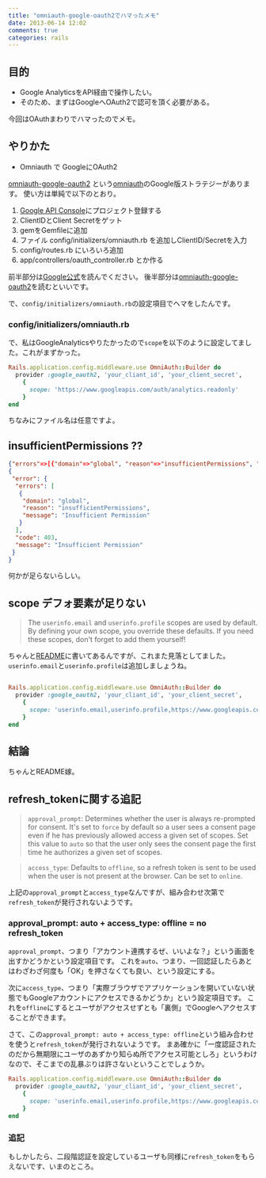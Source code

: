 ```yaml
---
title: "omniauth-google-oauth2でハマったメモ"
date: 2013-06-14 12:02
comments: true
categories: rails
---
```


## 目的

* Google AnalyticsをAPI経由で操作したい。
* そのため、まずはGoogleへOAuth2で認可を頂く必要がある。

今回はOAuthまわりでハマったのでメモ。

## やりかた

* Omniauth で GoogleにOAuth2

[omniauth-google-oauth2](https://github.com/zquestz/omniauth-google-oauth2) という[omniauth]()のGoogle版ストラテジーがあります。
使い方は単純で以下のとおり。

1. [Google API Console](https://code.google.com/apis/console/)にプロジェクト登録する
2. ClientIDとClient Secretをゲット
3. gemをGemfileに追加
4. ファイル config/initializers/omniauth.rb を追加しClientID/Secretを入力
5. config/routes.rb にいろいろ追加
6. app/controllers/oauth_controller.rb とか作る

前半部分は[Google公式](https://developers.google.com/accounts/docs/OAuth2?hl=ja)を読んでください。
後半部分は[omniauth-google-oauth2](https://github.com/zquestz/omniauth-google-oauth2)を読むといいです。

で、`config/initializers/omniauth.rb`の設定項目でヘマをしたんです。

### config/initializers/omniauth.rb

で、私はGoogleAnalyticsやりたかったので`scope`を以下のように設定してました。これがまずかった。

``` ruby invalid_omniauth.rb
Rails.application.config.middleware.use OmniAuth::Builder do
  provider :google_oauth2, 'your_cliant_id', 'your_client_secret',
    {
      scope: 'https://www.googleapis.com/auth/analytics.readonly'
    }
end
```

ちなみにファイル名は任意ですよ。

## insufficientPermissions ??

``` json
{"errors"=>[{"domain"=>"global", "reason"=>"insufficientPermissions", "message"=>"Insufficient Permission"}], "code"=>403, "message"=>"Insufficient Permission"}:
{
 "error": {
  "errors": [
   {
    "domain": "global",
    "reason": "insufficientPermissions",
    "message": "Insufficient Permission"
   }
  ],
  "code": 403,
  "message": "Insufficient Permission"
 }
}
```

何かが足らないらしい。

## scope デフォ要素が足りない

> The `userinfo.email` and `userinfo.profile` scopes are used by default. By defining your own scope, you override these defaults. If you need these scopes, don't forget to add them yourself!

ちゃんと[README](https://github.com/zquestz/omniauth-google-oauth2)に書いてあるんですが、これまた見落としてました。
`userinfo.email`と`userinfo.profile`は追加しましょうね。

``` ruby valid_omniauth.rb

Rails.application.config.middleware.use OmniAuth::Builder do
  provider :google_oauth2, 'your_cliant_id', 'your_client_secret',
    {
      scope: 'userinfo.email,userinfo.profile,https://www.googleapis.com/auth/analytics.readonly'
    }
end
```

## 結論

ちゃんとREADME嫁。

## refresh_tokenに関する追記

> `approval_prompt`: Determines whether the user is always re-prompted for consent. It's set to `force` by default so a user sees a consent page even if he has previously allowed access a given set of scopes. Set this value to `auto` so that the user only sees the consent page the first time he authorizes a given set of scopes.

> `access_type`: Defaults to `offline`, so a refresh token is sent to be used when the user is not present at the browser. Can be set to `online`.

上記の`approval_prompt`と`access_type`なんですが、組み合わせ次第で`refresh_token`が発行されないようです。

### approval_prompt: auto + access_type: offline = no refresh_token

`approval_prompt`、つまり「アカウント連携するぜ、いいよな？」という画面を出すかどうかという設定項目です。
これを`auto`、つまり、一回認証したらあとはわざわざ何度も「OK」を押さなくても良い、という設定にする。

次に`access_type`、つまり「実際ブラウザでアプリケーションを開いていない状態でもGoogleアカウントにアクセスできるかどうか」という設定項目です。
これを`offline`にするとユーザがアクセスせずとも「裏側」でGoogleへアクセスすることができます。

さて、この`approval_prompt: auto + access_type: offline`という組み合わせを使うと`refresh_token`が発行されないようです。
まあ確かに「一度認証されたのだから無期限にユーザのあずかり知らぬ所でアクセス可能としろ」というわけなので、そこまでの乱暴ぶりは許さないということでしょうか。

``` ruby valid_omniauth.rb
Rails.application.config.middleware.use OmniAuth::Builder do
  provider :google_oauth2, 'your_cliant_id', 'your_client_secret',
    {
      scope: 'userinfo.email,userinfo.profile,https://www.googleapis.com/auth/analytics.readonly'
    }
end
```

### 追記

もしかしたら、二段階認証を設定しているユーザも同様に`refresh_token`をもらえないです、いまのところ。

